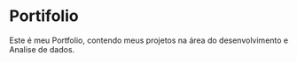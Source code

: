 # Portifolio
Este é meu Portfolio, contendo meus projetos na área do desenvolvimento e Analise de dados. 
